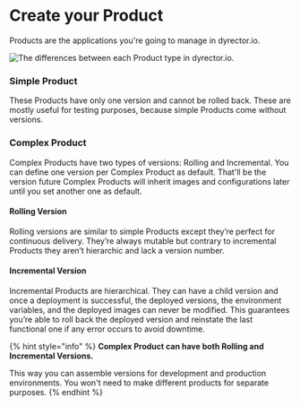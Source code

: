 # Create your Product

Products are the applications you're going to manage in dyrector.io.

![The differences between each Product type in dyrector.io.](<../../.gitbook/assets/product types\_dark.png>)

### **Simple Product**

These Products have only one version and cannot be rolled back. These are mostly useful for testing purposes, because simple Products come without versions.

### **Complex Product**

Complex Products have two types of versions: Rolling and Incremental. You can define one version per Complex Product as default. That'll be the version future Complex Products will inherit images and configurations later until you set another one as default.

#### **Rolling Version**

Rolling versions are similar to simple Products except they’re perfect for continuous delivery. They’re always mutable but contrary to incremental Products they aren’t hierarchic and lack a version number.

#### **Incremental Version**

Incremental Products are hierarchical. They can have a child version and once a deployment is successful, the deployed versions, the environment variables, and the deployed images can never be modified. This guarantees you’re able to roll back the deployed version and reinstate the last functional one if any error occurs to avoid downtime.

{% hint style="info" %}
**Complex Product can have both Rolling and Incremental Versions.**

This way you can assemble versions for development and production environments. You won't need to make different products for separate purposes.
{% endhint %}
